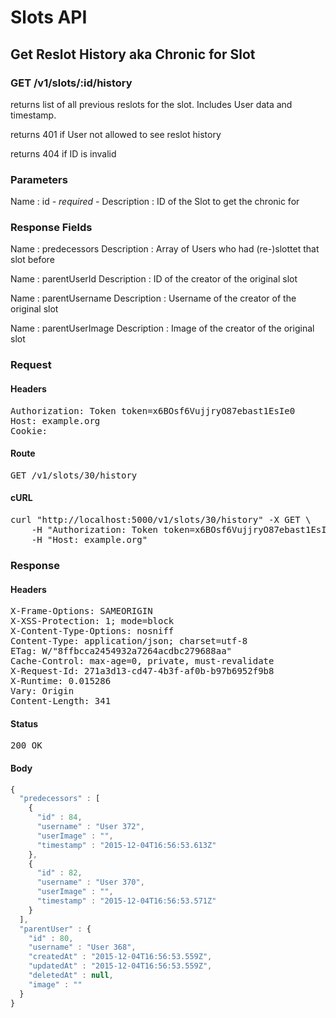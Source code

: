 # Slots API

## Get Reslot History aka Chronic for Slot

### GET /v1/slots/:id/history

returns list of all previous reslots for the slot. Includes User data and timestamp.

returns 401 if User not allowed to see reslot history

returns 404 if ID is invalid

### Parameters

Name : id *- required -*
Description : ID of the Slot to get the chronic for


### Response Fields

Name : predecessors
Description : Array of Users who had (re-)slottet that slot before

Name : parentUserId
Description : ID of the creator of the original slot

Name : parentUsername
Description : Username of the creator of the original slot

Name : parentUserImage
Description : Image of the creator of the original slot

### Request

#### Headers

<pre>Authorization: Token token=x6BOsf6VujjryO87ebast1EsIe0
Host: example.org
Cookie: </pre>

#### Route

<pre>GET /v1/slots/30/history</pre>

#### cURL

<pre class="request">curl &quot;http://localhost:5000/v1/slots/30/history&quot; -X GET \
	-H &quot;Authorization: Token token=x6BOsf6VujjryO87ebast1EsIe0&quot; \
	-H &quot;Host: example.org&quot;</pre>

### Response

#### Headers

<pre>X-Frame-Options: SAMEORIGIN
X-XSS-Protection: 1; mode=block
X-Content-Type-Options: nosniff
Content-Type: application/json; charset=utf-8
ETag: W/&quot;8ffbcca2454932a7264acdbc279688aa&quot;
Cache-Control: max-age=0, private, must-revalidate
X-Request-Id: 271a3d13-cd47-4b3f-af0b-b97b6952f9b8
X-Runtime: 0.015286
Vary: Origin
Content-Length: 341</pre>

#### Status

<pre>200 OK</pre>

#### Body

```javascript
{
  "predecessors" : [
    {
      "id" : 84,
      "username" : "User 372",
      "userImage" : "",
      "timestamp" : "2015-12-04T16:56:53.613Z"
    },
    {
      "id" : 82,
      "username" : "User 370",
      "userImage" : "",
      "timestamp" : "2015-12-04T16:56:53.571Z"
    }
  ],
  "parentUser" : {
    "id" : 80,
    "username" : "User 368",
    "createdAt" : "2015-12-04T16:56:53.559Z",
    "updatedAt" : "2015-12-04T16:56:53.559Z",
    "deletedAt" : null,
    "image" : ""
  }
}
```
